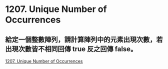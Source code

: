 # 1207. Unique Number of Occurrences

給定一個整數陣列，請計算陣列中的元素出現次數，若出現次數皆不相同回傳 true 反之回傳 false。
----
[1207. Unique Number of Occurrences](https://leetcode.com/problems/unique-number-of-occurrences)